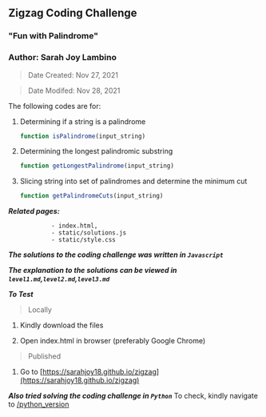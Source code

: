 ## Zigzag Coding Challenge

### "Fun with Palindrome"

### Author: Sarah Joy Lambino

> Date Created: Nov 27, 2021

> Date Modifed: Nov 28, 2021


The following codes are for:

1.  Determining if a string is a palindrome
    ```javascript
    function isPalindrome(input_string) 
    ```

2.  Determining the longest palindromic substring
    ```javascript
    function getLongestPalindrome(input_string)
    ```

3.  Slicing string into set of palindromes and determine the minimum cut
    ```javascript
    function getPalindromeCuts(input_string)
    ```


***Related pages:*** 

                - index.html, 
                - static/solutions.js
                - static/style.css

***The solutions to the coding challenge was written in `Javascript`***

***The explanation to the solutions can be viewed in `level1.md`,`level2.md`,`level3.md`***


***To Test***

> Locally
1. Kindly download the files

2. Open index.html in browser (preferably Google Chrome)

> Published
1. Go to [https://sarahjoy18.github.io/zigzag](https://sarahjoy18.github.io/zigzag)



***Also tried solving the coding challenge in `Python`***
To check, kindly navigate to [/python_version](https://github.com/sarahjoy18/zigzag/tree/master/python_version)
